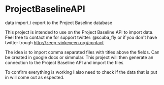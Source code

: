 ProjectBaselineAPI
==================

data import / export to the Project Baseline database

This project is intended to use on the Project Baseline API to import data.
Feel free to contact me for support
  twitter: @scuba_fly 
  or if you don't have twitter trough http://zeep-vinkeveen.org/contact

The idea is to import comma separated files with titles above the fields.
Can be created in google docs or simmular.
This project will then generate an connection to the Project Baseline API and import the files.

To confirm everything is working I also need to check if the data that is put in will come out as espected.
